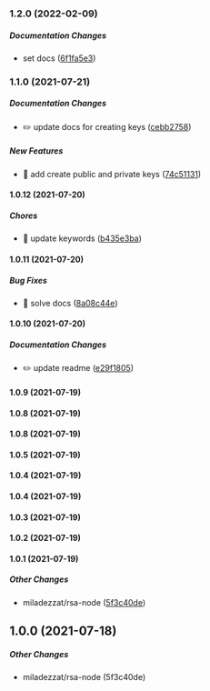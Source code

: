 ### 1.2.0 (2022-02-09)

##### Documentation Changes

*  set docs ([6f1fa5e3](https://github.com/miladezzat/encrypt-rsa/commit/6f1fa5e38e7d1ef0576a8e49501766f540715477))

### 1.1.0 (2021-07-21)

##### Documentation Changes

*  ✏️ update docs for creating keys ([cebb2758](https://github.com/miladezzat/encrypt-rsa/commit/cebb2758ac55478d46f0ae6228a10f8f1f78b8c3))

##### New Features

*  🎸 add create public and private keys ([74c51131](https://github.com/miladezzat/encrypt-rsa/commit/74c51131a858ad28cdda605b479b6bd21297e730))

#### 1.0.12 (2021-07-20)

##### Chores

*  🤖 update keywords ([b435e3ba](https://github.com/miladezzat/encrypt-rsa/commit/b435e3ba757a80dd66b95ed8a8a668952b66558e))

#### 1.0.11 (2021-07-20)

##### Bug Fixes

*  🐛 solve docs ([8a08c44e](https://github.com/miladezzat/encrypt-rsa/commit/8a08c44e767d5dcd242b5a5806602468cb663ec1))

#### 1.0.10 (2021-07-20)

##### Documentation Changes

*  ✏️ update readme ([e29f1805](https://github.com/miladezzat/encrypt-rsa/commit/e29f180513d8f79daaad9fee7e0a532e2e94f076))

#### 1.0.9 (2021-07-19)

#### 1.0.8 (2021-07-19)

#### 1.0.8 (2021-07-19)

#### 1.0.5 (2021-07-19)

#### 1.0.4 (2021-07-19)

#### 1.0.4 (2021-07-19)

#### 1.0.3 (2021-07-19)

#### 1.0.2 (2021-07-19)

#### 1.0.1 (2021-07-19)

##### Other Changes

* miladezzat/rsa-node ([5f3c40de](https://github.com/miladezzat/encrypt-rsa/commit/5f3c40deb5cf9424bee39bfae4620866e828fcf8))

## 1.0.0 (2021-07-18)

##### Other Changes

* miladezzat/rsa-node (5f3c40de)

